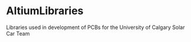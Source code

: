 # AltiumLibraries
Libraries used in development of PCBs for the University of Calgary Solar Car Team
